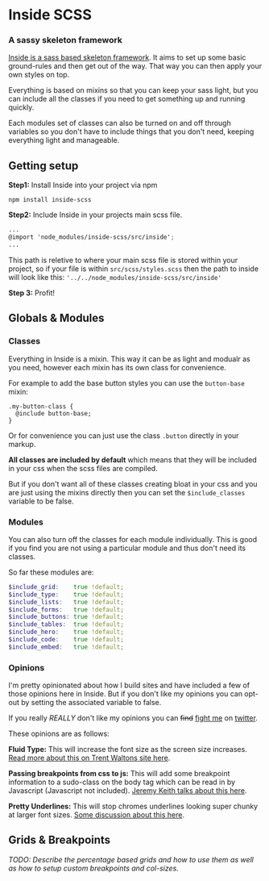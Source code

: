 # Inside SCSS

### A sassy skeleton framework

[Inside is a sass based skeleton framework](http://stewartknapman.github.io/inside/). It aims to set up some basic ground-rules and then get out of the way. That way you can then apply your own styles on top.

Everything is based on mixins so that you can keep your sass light, but you can include all the classes if you need to get something up and running quickly.

Each modules set of classes can also be turned on and off through variables so you don't have to include things that you don't need, keeping everything light and manageable.

## Getting setup

**Step1:** Install Inside into your project via npm

``` 
npm install inside-scss
```

**Step2:** Include Inside in your projects main scss file.

``` scss
...
@import 'node_modules/inside-scss/src/inside';
...
```

This path is reletive to where your main scss file is stored within your project, so if your file is within `src/scss/styles.scss` then the path to inside will look like this: `'../../node_modules/inside-scss/src/inside'`

**Step 3:** Profit!

## Globals & Modules

### Classes

Everything in Inside is a mixin. This way it can be as light and modualr as you need, however each mixin has its own class for convenience.

For example to add the base button styles you can use the `button-base` mixin:

``` 
.my-button-class {
  @include button-base;
}
```

Or for convenience you can just use the class `.button` directly in your markup.

**All classes are included by default** which means that they will be included in your css when the scss files are compiled.

But if you don't want all of these classes creating bloat in your css and you are just using the mixins directly then you can set the `$include_classes` variable to be false.

### Modules

You can also turn off the classes for each module individually. This is good if you find you are not using a particular module and thus don't need its classes.

So far these modules are:

``` scss
$include_grid:    true !default;
$include_type:    true !default;
$include_lists:   true !default;
$include_forms:   true !default;
$include_buttons: true !default;
$include_tables:  true !default;
$include_hero:    true !default;
$include_code:    true !default;
$include_embed:   true !default;
```

### Opinions

I'm pretty opinionated about how I build sites and have included a few of those opinions here in Inside. But if you don't like my opinions you can opt-out by setting the associated variable to false.

If you really *REALLY* don't like my opinions you can ~~find~~ [fight me](https://m.popkey.co/f741ba/gKJOZ.gif) on [twitter](https://twitter.com/stewartknapman).

These opinions are as follows:

**Fluid Type:** This will increase the font size as the screen size increases. [Read more about this on Trent Waltons site here](http://trentwalton.com/2012/06/19/fluid-type/).

**Passing breakpoints from css to js:** This will add some breakpoint information to a sudo-class on the body tag which can be read in by Javascript (Javascript not included). [Jeremy Keith talks about this here](https://adactio.com/journal/5429).

**Pretty Underlines:** This will stop chromes underlines looking super chunky at larger font sizes. [Some discussion about this here](https://medium.com/designing-medium/crafting-link-underlines-on-medium-7c03a9274f9).

## Grids & Breakpoints

*TODO: Describe the percentage based grids and how to use them as well as how to setup custom breakpoints and col-sizes.*